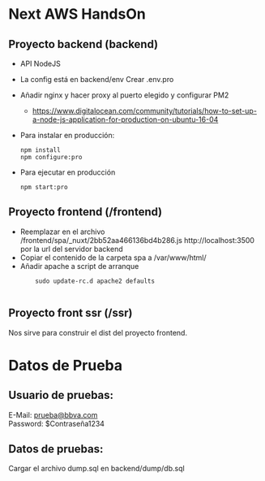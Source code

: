 # Next AWS HandsOn


## Proyecto backend (backend)

- API NodeJS 
- La config está en backend/env Crear .env.pro
- Añadir nginx y hacer proxy al puerto elegido y configurar PM2
    - https://www.digitalocean.com/community/tutorials/how-to-set-up-a-node-js-application-for-production-on-ubuntu-16-04
- Para instalar en producción:
    ```
    npm install
    npm configure:pro
    ```
    
- Para ejecutar en producción
    ```
    npm start:pro

## Proyecto frontend (/frontend)

- Reemplazar en el archivo /frontend/spa/_nuxt/2bb52aa466136bd4b286.js http://localhost:3500 por la url del servidor backend
- Copiar el contenido de la carpeta spa a /var/www/html/
- Añadir apache a script de arranque
    ```
        sudo update-rc.d apache2 defaults
            
## Proyecto front ssr (/ssr)

Nos sirve para construir el dist del proyecto frontend.

# Datos de Prueba


## Usuario de pruebas:

E-Mail: prueba@bbva.com  
Password: $Contraseña1234

## Datos de pruebas:

Cargar el archivo dump.sql en backend/dump/db.sql 
